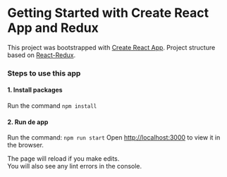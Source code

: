 # Getting Started with Create React App and Redux
This project was bootstrapped with [Create React App](https://github.com/facebook/create-react-app).
Project structure based on [React-Redux](https://react-redux.js.org/introduction/getting-started).

### Steps to use this app
#### 1. Install packages
Run the command `npm install`

#### 2. Run de app
Run the command: `npm run start`
Open [http://localhost:3000](http://localhost:3000) to view it in the browser.

The page will reload if you make edits.\
You will also see any lint errors in the console.